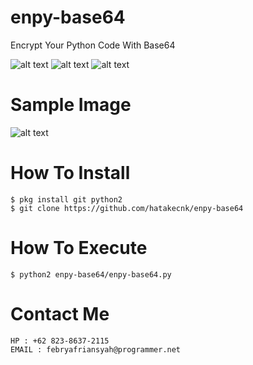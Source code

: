 # enpy-base64
Encrypt Your Python Code With Base64

![alt text](https://img.shields.io/badge/Coded-xNot_Found-blue.svg)
![alt text](https://img.shields.io/badge/Size-33.00KB-yellow.svg)
![alt text](https://img.shields.io/badge/Python-2.7-green.svg)
# Sample Image
![alt text](https://raw.githubusercontent.com/hatakecnk/hatakecnk.github.io/master/IMG-20190602-WA0033.jpg)

# How To Install
```
$ pkg install git python2
$ git clone https://github.com/hatakecnk/enpy-base64
```

# How To Execute
```
$ python2 enpy-base64/enpy-base64.py
```

# Contact Me
```
HP : +62 823-8637-2115
EMAIL : febryafriansyah@programmer.net
```
